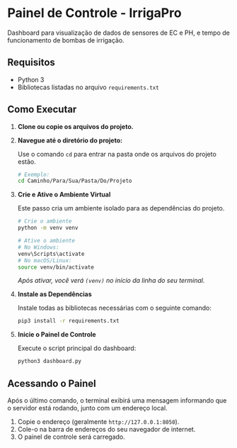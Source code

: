 # Painel de Controle - IrrigaPro

Dashboard para visualização de dados de sensores de EC e PH, e tempo de funcionamento de bombas de irrigação.

## Requisitos

- Python 3
- Bibliotecas listadas no arquivo `requirements.txt`

## Como Executar

1.  **Clone ou copie os arquivos do projeto.**

2.  **Navegue até o diretório do projeto:**

    Use o comando `cd` para entrar na pasta onde os arquivos do projeto estão.

    ```bash
    # Exemplo:
    cd Caminho/Para/Sua/Pasta/Do/Projeto
    ```

3.  **Crie e Ative o Ambiente Virtual**

    Este passo cria um ambiente isolado para as dependências do projeto.

    ```bash
    # Crie o ambiente
    python -m venv venv

    # Ative o ambiente
    # No Windows:
    venv\Scripts\activate
    # No macOS/Linux:
    source venv/bin/activate
    ```
    *Após ativar, você verá `(venv)` no início da linha do seu terminal.*

4.  **Instale as Dependências**

    Instale todas as bibliotecas necessárias com o seguinte comando:

    ```bash
    pip3 install -r requirements.txt
    ```

5.  **Inicie o Painel de Controle**

    Execute o script principal do dashboard:

    ```bash
    python3 dashboard.py
    ```

## Acessando o Painel

Após o último comando, o terminal exibirá uma mensagem informando que o servidor está rodando, junto com um endereço local.

1.  Copie o endereço (geralmente `http://127.0.0.1:8050`).
2.  Cole-o na barra de endereços do seu navegador de internet.
3.  O painel de controle será carregado.